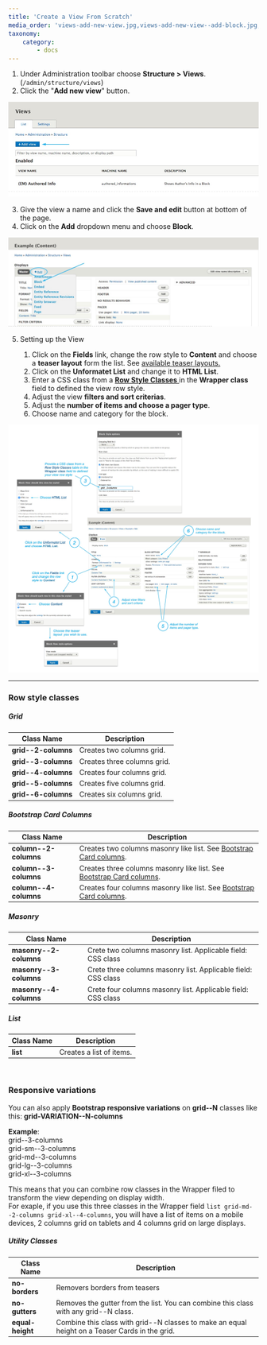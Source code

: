 ```yaml
---
title: 'Create a View From Scratch'
media_order: 'views-add-new-view.jpg,views-add-new-view--add-block.jpg,views-add-new-view--from-scratch.jpg'
taxonomy:
    category:
        - docs
---
```


1. Under Administration toolbar choose **Structure > Views**. (`/admin/structure/views`)
2. Click the "**Add new view**" button.

![](views-add-new-view.jpg)

3. Give the view a name and click the **Save and edit** button at bottom of the page.
4. Click on the **Add** dropdown menu and choose **Block**.

![](views-add-new-view--add-block.jpg)

5.  Setting up the View

     1. Click on the **Fields** link, change the row style to **Content** and choose a **teaser layout** form the list. See [available teaser layouts.](/views-and-teasers/available-teaser-layouts)
     2. Click on the **Unformatet List** and change it to **HTML List**.
     3. Enter a CSS class from a [**Row Style Classes** ](#row-style-classes) in the **Wrapper class** field to defined the view row style.
     4. Adjust the view **filters and sort criterias**.
     5. Adjust the **number of items and choose a pager type**.
     6. Choose name and category for the block.

![](views-add-new-view--from-scratch.jpg)

---

### Row style classes

##### Grid

| Class Name | Description |
| -------------- | ------------- |
| **grid--2-columns** | Creates two columns grid. |
| **grid--3-columns** | Creates three columns grid. |
| **grid--4-columns** | Creates four columns grid. |
| **grid--5-columns** | Creates five columns grid. |
| **grid--6-columns** | Creates six columns grid. |

##### Bootstrap Card Columns

| Class Name | Description |
| -------------- | ------------- |
| **column--2-columns** | Creates two columns masonry like list. See [Bootstrap Card columns](https://getbootstrap.com/docs/4.0/components/card/#card-columns). |
| **column--3-columns** | Creates three columns masonry like list. See [Bootstrap Card columns](https://getbootstrap.com/docs/4.0/components/card/#card-columns). |
| **column--4-columns** | Creates four columns masonry like list. See [Bootstrap Card columns](https://getbootstrap.com/docs/4.0/components/card/#card-columns). |

##### Masonry

| Class Name | Description |
| -------------- | ------------- |
| **masonry--2-columns** | Crete two columns masonry list. Applicable field: CSS class |
| **masonry--3-columns** | Crete three columns masonry list. Applicable field: CSS class |
| **masonry--4-columns** | Crete four columns masonry list. Applicable field: CSS class |

##### List

| Class Name | Description |
| -------------- | ------------- |
| **list** | Creates a list of items. |

<br>

### Responsive variations 

You can also apply **Bootstrap responsive variations** on **grid--N** classes like this: **grid-VARIATION--N-columns**

**Example**:<br>
grid--3-columns<br>
grid-sm--3-columns<br>
grid-md--3-columns<br>
grid-lg--3-columns<br>
grid-xl--3-columns<br>

This means that you can combine row classes in the Wrapper filed to transform the view depending on display width.<br>
For exaple, if you use this three classes in the Wrapper field `list grid-md--2-columns grid-xl--4-columns`, you will have a list of items on a mobile devices, 2 columns grid on tablets and  4 columns grid on large displays.


##### Utility Classes

| Class Name | Description |
| ---------- | ----------- |
| **no-borders** | Removers borders from teasers |
| **no-gutters** | Removes the gutter from the list.  You can combine this class with any grid--N class. |
| **equal-height** | Combine this class with grid--N classes to make an equal height on a Teaser Cards in the grid. |
